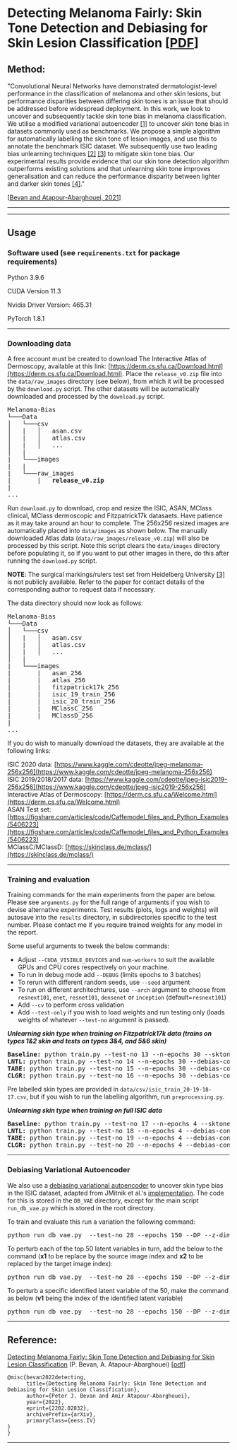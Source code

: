 # Detecting Melanoma Fairly: Skin Tone Detection and Debiasing for Skin Lesion Classification [[PDF](https://arxiv.org/pdf/2202.02832.pdf)]

## Method:

"Convolutional Neural Networks have demonstrated dermatologist-level performance in the classification of melanoma and other skin lesions, but performance disparities between differing skin tones is an issue that should be addressed before widespread deployment. In this work, we look to uncover and subsequently tackle skin tone bias in melanoma classification. We utilise a modified variational autoencoder [[1]](https://www.aies-conference.com/2019/wp-content/papers/main/AIES-19_paper_220.pdf) to uncover skin tone bias in datasets commonly used as benchmarks. We propose a simple algorithm for automatically labelling the skin tone of lesion images, and use this to annotate the benchmark ISIC dataset. We subsequently use two leading bias unlearning techniques [[2]](https://openaccess.thecvf.com/content_CVPR_2019/papers/Kim_Learning_Not_to_Learn_Training_Deep_Neural_Networks_With_Biased_CVPR_2019_paper.pdf) 
[[3]](https://www.robots.ox.ac.uk/~vgg/publications/2018/Alvi18/alvi18.pdf) to mitigate skin tone bias. Our experimental results provide evidence that our skin tone detection algorithm outperforms existing solutions and that unlearning skin tone improves generalisation and can reduce the performance disparity between lighter and darker skin tones [[4]](https://arxiv.org/abs/2104.09957)."

[[Bevan and Atapour-Abarghouei, 2021](https://arxiv.org/abs/2202.02832)]

---
---

## Usage

### Software used (see `requirements.txt` for package requirements)

Python 3.9.6

CUDA Version 11.3

Nvidia Driver Version: 465.31

PyTorch 1.8.1

---

### Downloading data

A free account must be created to download The Interactive Atlas of Dermoscopy, available at this link:
[https://derm.cs.sfu.ca/Download.html](https://derm.cs.sfu.ca/Download.html). Place the `release_v0.zip` file into the
`data/raw_images` directory (see below), from which it will be processed by the `download.py` script. The other datasets
will be automatically downloaded and processed by the `download.py` script.

<pre>
Melanoma-Bias  
└───Data
│   └───csv
│   |   │   asan.csv
│   |   │   atlas.csv
│   |   │   ...
│   |
|   └───images
|   |
|   └───raw_images
|       |   <b>release_v0.zip</b>
|
...
</pre>

Run `download.py` to download, crop and resize the ISIC, ASAN, MClass clinical, MClass dermoscopic and Fitzpatrick17k
datasaets. Have patience as it may take around an hour to complete. The 256x256 resized images are automatically placed
into `data/images` as shown below. The manually downloaded Atlas data (`data/raw_images/release_v0.zip`) will also be
processed by this script. Note this script clears the `data/images` directory before populating it, so if you want to put other
images in there, do this after running the `download.py` script.

**NOTE**: The surgical markings/rulers test set from Heidelberg University [[3]](https://www.ncbi.nlm.nih.gov/pmc/articles/PMC6694463/) is not publicly available. Refer to the paper for contact details of the corresponding author to request data if necessary.

The data directory should now look as follows:
<pre>
Melanoma-Bias  
└───Data
│   └───csv
│   |   │   asan.csv
│   |   │   atlas.csv
│   |   │   ...
│   |
|   └───images
|       |   asan_256
|       |   atlas_256
|       |   fitzpatrick17k_256
|       |   isic_19_train_256
|       |   isic_20_train_256
|       |   MClassC_256
|       |   MClassD_256
|
...
</pre>

If you do wish to manually download the datasets, they are available at the following links:

ISIC 2020 data: [https://www.kaggle.com/cdeotte/jpeg-melanoma-256x256](https://www.kaggle.com/cdeotte/jpeg-melanoma-256x256)  
ISIC 2019/2018/2017 data: [https://www.kaggle.com/cdeotte/jpeg-isic2019-256x256](https://www.kaggle.com/cdeotte/jpeg-isic2019-256x256)  
Interactive Atlas of Dermoscopy: [https://derm.cs.sfu.ca/Welcome.html](https://derm.cs.sfu.ca/Welcome.html)  
ASAN Test set: [https://figshare.com/articles/code/Caffemodel_files_and_Python_Examples/5406223](https://figshare.com/articles/code/Caffemodel_files_and_Python_Examples/5406223)  
MClassC/MClassD: [https://skinclass.de/mclass/](https://skinclass.de/mclass/)

---

### Training and evaluation

Training commands for the main experiments from the paper are below. Please see `arguments.py` for the full range of arguments if you wish to devise alternative experiments. Test results (plots, logs and weights) will autosave into the `results` directory, in subdirectories specific to the test number. Please contact me if you require trained weights for any model in the report.

Some useful arguments to tweek the below commands:
* Adjust `--CUDA_VISIBLE_DEVICES` and `num-workers` to suit the available GPUs and CPU cores respectively on your machine.
* To run in debug mode add `--DEBUG` (limits epochs to 3 batches)
* To rerun with different random seeds, use `--seed` argument
* To run on different architechtures, use `--arch` argument to choose from `resnext101`, `enet`, `resnet101`, `densenet` or `inception` (default=`resnext101`)
* Add `--cv` to perform cross validation
* Add `--test-only` if you wish to load weights and run testing only (loads weights of whatever `--test-no` argument is passed).

***Unlearning skin type when training on Fitzpatrick17k data (trains on types 1&2 skin and tests on types 3&4, and 5&6 skin)***
<pre>
<b>Baseline:</b> python train.py --test-no 13 --n-epochs 30 --sktone --CUDA_VISIBLE_DEVICES 0,1 --dataset Fitzpatrick17k --split-skin-types
<b>LNTL:</b> python train.py --test-no 14 --n-epochs 30 --debias-config LNTL --GRL --sktone --CUDA_VISIBLE_DEVICES 0,1 --dataset Fitzpatrick17k --split-skin-types
<b>TABE:</b> python train.py --test-no 15 --n-epochs 30 --debias-config TABE --sktone --CUDA_VISIBLE_DEVICES 0,1 --dataset Fitzpatrick17k --split-skin-types
<b>CLGR:</b> python train.py --test-no 16 --n-epochs 30 --debias-config TABE --GRL --sktone --CUDA_VISIBLE_DEVICES 0,1 --dataset Fitzpatrick17k --split-skin-types
</pre>

Pre labelled skin types are provided in `data/csv/isic_train_20-19-18-17.csv`, but if you wish to run the labelling algorithm, run `preprocessing.py`.

***Unlearning skin type when training on full ISIC data***
<pre>
<b>Baseline:</b> python train.py --test-no 17 --n-epochs 4 --sktone --CUDA_VISIBLE_DEVICES 0,1
<b>LNTL:</b> python train.py --test-no 18 --n-epochs 4 --debias-config LNTL --GRL --sktone --CUDA_VISIBLE_DEVICES 0,1 --num-aux 6
<b>TABE:</b> python train.py --test-no 19 --n-epochs 4 --debias-config TABE --sktone --CUDA_VISIBLE_DEVICES 0,1 --num-aux 6
<b>CLGR:</b> python train.py --test-no 20 --n-epochs 4 --debias-config TABE --GRL --sktone --CUDA_VISIBLE_DEVICES 0,1 --num-aux 6
</pre>

---

### Debiasing Variational Autoencoder

We also use a [debiasing variational autoencoder](https://www.aies-conference.com/2019/wp-content/papers/main/AIES-19_paper_220.pdf) to uncover skin type bias in the ISIC dataset, adapted from JMitnik et al.'s [implementation](https://github.com/JMitnik/FacialDebiasing). The code for this is stored in the `DB_VAE` directory, except for the main script `run_db_vae.py` which is stored in the root directory.

To train and evaluate this run a variation the following command:
<pre>
python run_db_vae.py  --test-no 28 --epochs 150 --DP --z-dim 512 --debias-type max50
</pre>

To perturb each of the top 50 latent variables in turn, add the below to the command (<b>x1</b> to be replace by the source image index and <b>x2</b> to be replaced by the target image index):
<pre>
python run_db_vae.py  --test-no 28 --epochs 150 --DP --z-dim 512 --debias-type max50 --run-mode perturb --var-to-perturb 50 --interp1 <b>x1</b> --interp2 <b>x2</b> --load-model
</pre>

To perturb a specific identified latent variable of the 50, make the command as below (<b>v1</b> being the index of the identified latent variable)
<pre>
python run_db_vae.py  --test-no 28 --epochs 150 --DP --z-dim 512 --debias-type max50 --run-mode perturb --var-to-perturb <b>v1</b> --interp1 <b>x1</b> --interp2 <b>x2</b> --load-model --perturb-single
</pre>
---

## Reference:

[Detecting Melanoma Fairly: Skin Tone Detection and Debiasing for Skin Lesion Classification](https://arxiv.org/abs/2202.02832)
(P. Bevan, A. Atapour-Abarghouei) [[pdf](https://arxiv.org/pdf/2202.02832.pdf)]

```
@misc{bevan2022detecting,
      title={Detecting Melanoma Fairly: Skin Tone Detection and Debiasing for Skin Lesion Classification}, 
      author={Peter J. Bevan and Amir Atapour-Abarghouei},
      year={2022},
      eprint={2202.02832},
      archivePrefix={arXiv},
      primaryClass={eess.IV}
}
}
```
---

